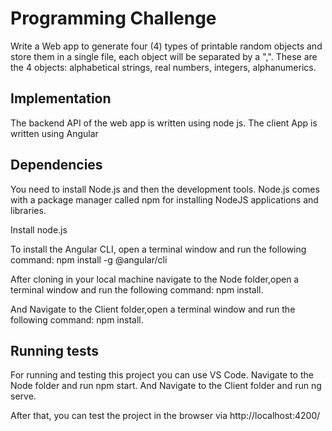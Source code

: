 # Programming Challenge

Write a Web app to generate four (4) types of printable random objects and store them in a single file, each object will be separated by a ",".
These are the 4 objects: alphabetical strings, real numbers, integers, alphanumerics.

## Implementation

The backend API of the web app is written using node js.
The client App is written using Angular

## Dependencies

You need to install Node.js and then the development tools. Node.js comes with a package manager called npm for installing NodeJS applications and libraries.

Install node.js

To install the Angular CLI, open a terminal window and run the following command:
npm install -g @angular/cli

After cloning in your local machine navigate to the Node folder,open a terminal window and run the following command:
npm install.

And Navigate to the Client folder,open a terminal window and run the following command:
npm install.

## Running tests

For running and testing this project you can use VS Code.
Navigate to the Node folder and run npm start.
And Navigate to the Client folder and run ng serve.

After that, you can test the project in the browser via http://localhost:4200/
